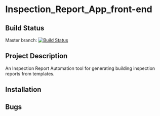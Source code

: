 # Inspection_Report_App_front-end

## Build Status
Master branch: [![Build Status](https://travis-ci.com/Karim-C/Inspection_Report_App_front-end.svg?token=aUW8TwnwNhqKCHbwaCXT&branch=master)](https://travis-ci.com/Karim-C/Inspection_Report_App_front-end)

## Project Description
An Inspection Report Automation tool for generating building inspection reports from templates.

## Installation

## Bugs
